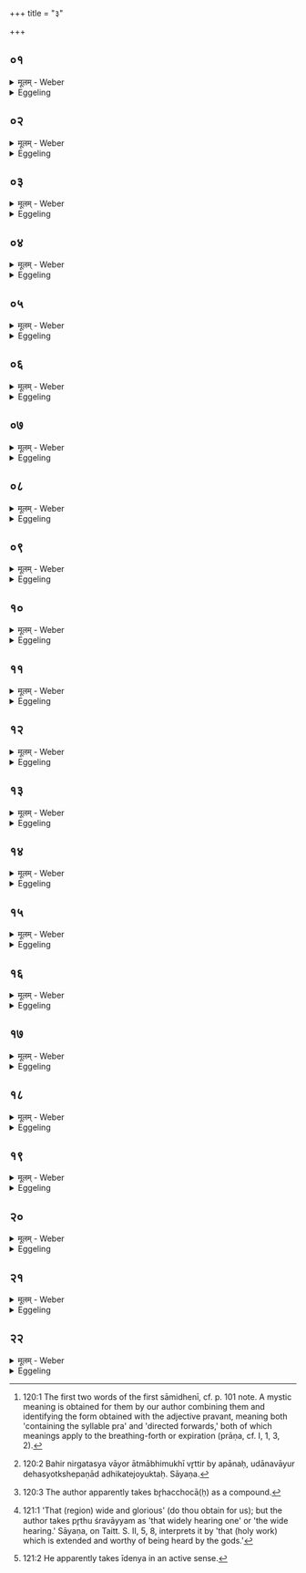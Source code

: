 +++
title = "३"

+++

##  ०१
<details><summary>मूलम् - Weber</summary>

यो᳘ ह वा᳘ अग्निः᳘ सामिधेनी᳘भिः स᳘मिद्धः॥  
अतितरा᳘ᳫं᳘ ह वै स इ᳘तरस्मादग्ने᳘स्तपत्यनवधृष्यो हि भ᳘वत्यनवमृश्यः॥
</details>

<details><summary>Eggeling</summary>

1. The fire that has been kindled by means of the kindling verses, assuredly, blazes more brightly than any other fire; for, indeed, it is unassailable, unapproachable.
</details>

##  ०२
<details><summary>मूलम् - Weber</summary>

स य᳘था हैॗवाग्निः᳟॥  
सामिधेनी᳘भिः स᳘मिद्धस्त᳘पत्येव᳘ᳫं᳘ हैव᳘ ब्राह्मणः᳘ सामिधेनी᳘र्विद्वा᳘ननुब्रुवंस्तपत्यनवधृष्यो हि भ᳘वत्यनवमृश्यः॥
</details>

<details><summary>Eggeling</summary>

2. And in like manner as the fire blazes when kindled by means of the kindling verses, so also blazes the priest (brāhmaṇa) that knows and recites the kindling verses; for, indeed, he is unassailable, unapproachable.
</details>

##  ०३
<details><summary>मूलम् - Weber</summary>

सो᳘ ऽन्वाह॥  
प्र᳘ व इ᳘ति प्राणो वै प्र᳘वान्प्राण᳘मेॗवैत᳘या स᳘मिन्द्धे᳘ ऽग्न आ᳘याहि वीत᳘य इ᳘त्यपानो वा ए᳘तवानपान᳘मेॗवैत᳘ स᳘मिन्द्धे बृह᳘छोचा यविष्ठ्ये᳘त्युदानो वै᳘ बृह᳘छोचा उदान᳘मेॗवैत᳘या स᳘मिन्द्धे॥
</details>

<details><summary>Eggeling</summary>

3. He recites, 'Pra vaḥ [^egg_313];' for the (word) prāṇa contains the syllable pra ('forwards;' or, is directed forwards):. hence it is the prāṇa (out-breathing) which he kindles by this (the first sāmidhenī). [He further recites the second verse], 'Come hither, Agni, to expand!' the backward breathing (apāna) [^egg_314], doubtless, is of this nature: the backward breathing he accordingly kindles with this (verse). Further (in the third verse), 'Shine forth, O youngest, brilliantly!' the high-flaming one [^egg_315], indeed, is the upward breathing (udāna): the upward

[^egg_313]: 120:1 The first two words of the first sāmidhenī, cf. p. 101 note. A mystic meaning is obtained for them by our author combining them and identifying the form obtained with the adjective pravant, meaning both 'containing the syllable pra' and 'directed forwards,' both of which meanings apply to the breathing-forth or expiration (prāṇa, cf. I, 1, 3, 2).

[^egg_314]: 120:2 Bahir nirgatasya vāyor ātmābhimukhī vr̥ttir by apānaḥ, udānavāyur dehasyotkshepaṇād adhikatejoyuktaḥ. Sāyaṇa.

[^egg_315]: 120:3 The author apparently takes br̥hacchocā(ḥ) as a compound.

breathing he accordingly kindles with this (the third verse).
</details>

##  ०४
<details><summary>मूलम् - Weber</summary>

स᳘ नः पृथु᳘ श्रवा᳘य्यमि᳘ति॥  
श्रो᳘त्रं वै᳘ पृथु᳘ श्रवा᳘य्यं श्रो᳘त्रेणॗ हीद᳘मुरु᳘ पृथु᳘ शृणो᳘ति श्रो᳘त्रमेॗवैत᳘या स᳘मिन्द्धे॥
</details>

<details><summary>Eggeling</summary>

4. Further, 'Sa naḥ pr̥thu śravāyyam [^egg_316],' the 'far-hearing one,' indeed, is the ear, for it is with the ear that one hears here far or widely: the ear he accordingly kindles with this (the fourth verse).

[^egg_316]: 121:1 'That (region) wide and glorious' (do thou obtain for us); but the author takes pr̥thu śravāyyam as 'that widely hearing one' or 'the wide hearing.' Sāyaṇa, on Taitt. S. II, 5, 8, interprets it by 'that (holy work) which is extended and worthy of being heard by the gods.'
</details>

##  ०५
<details><summary>मूलम् - Weber</summary>

ईडे᳘न्यो नमस्य᳘ इ᳘ति॥  
वाग्वा᳘ ईडे᳘न्या वाॗग्घीदᳫं स᳘र्वमी᳘ट्टे वाॗचेदᳫं स᳘र्वमीडितं वा᳘चमेॗवैत᳘या स᳘मिन्द्धे॥
</details>

<details><summary>Eggeling</summary>

5. Further, 'Praiseworthy he, adorable;' the praiseworthy [^egg_317] one, doubtless, is the voice; for it is the voice which praises everything here; by the voice everything is praised here: he accordingly kindles the voice with this (the fifth verse).

[^egg_317]: 121:2 He apparently takes īdenya in an active sense.
</details>

##  ०६
<details><summary>मूलम् - Weber</summary>

अ᳘श्वो न᳘ देववा᳘हन इ᳘ति॥  
म᳘नो वै᳘ देववा᳘हनम् म᳘नोॗ हीद᳘म् मनस्वि᳘नं भू᳘यिष्ठं वनीवाह्य᳘ते म᳘न एॗवैत᳘या स᳘मिन्द्धे॥
</details>

<details><summary>Eggeling</summary>

6. Further, 'Yea, as a horse that bears (to) the gods;' that which conveys to the gods is indeed the mind, for it is the mind which chiefly conveys the wise man (to the gods): the mind he accordingly kindles with this (the sixth verse).
</details>

##  ०७
<details><summary>मूलम् - Weber</summary>

अ᳘ग्ने दी᳘द्यतम् बृहदि᳘ति॥  
च᳘क्षुर्वै᳘ दीद᳘येव च᳘क्षुरेॗवैत᳘या स᳘मिन्द्धे॥
</details>

<details><summary>Eggeling</summary>

7. Further, 'O Agni, thee, that brightly shines!' the eye, assuredly, shines: the eye he accordingly kindles by this (the seventh verse).
</details>

##  ०८
<details><summary>मूलम् - Weber</summary>

अ᳘ग्निं᳘ दूतं᳘ वृणीमह इ᳘ति॥  
य᳘ एॗवाय᳘म् मध्यमः᳘ प्राण᳘एत᳘मेॗवैत᳘या स᳘मिन्धे सा᳘ हैॗषान्तस्था᳘ प्राणा᳘नाम᳘तो ह्य᳘न्य᳘ ऊर्ध्वाः᳘प्राणा अ᳘तो ऽन्ये᳘ ऽवाञ्चो ऽन्तस्था᳘ ह भवत्यन्तस्ता᳘मेनम् मन्यन्ते य᳘ एव᳘मेता᳘मन्तस्था᳘म् प्राणा᳘नां वे᳘द॥
</details>

<details><summary>Eggeling</summary>

8. Further, 'Agni we choose for messenger,'--what central breath there is (in the body), that he kindles with this (the eighth verse): that one indeed is the internal motive force of the breathings; from it (two) others tend upwards, and from it (two) others tend downwards, for it is indeed the internal motive force. And whosoever knows that internal motive force of the breathings, him they regard as the internal motive force.
</details>

##  ०९
<details><summary>मूलम् - Weber</summary>

शोचि᳘ष्केशस्त᳘मीमह इ᳘ति॥  
शिश्नं वै᳘ शोचि᳘ष्केशं शिॗश्नᳫं हीदं᳘ शिश्न᳘म् भू᳘यिष्ठं शोच᳘यति शिश्न᳘मेॗवैत᳘यास᳘मिन्द्धे॥
</details>

<details><summary>Eggeling</summary>

9. Further, 'The flaming-locked, him we adore!' the flaming-locked, doubtless, is the śiśna, for it is that organ which chiefly burns (torments) him who is endowed with it: the śiśna he accordingly kindles by this (the ninth verse).
</details>

##  १०
<details><summary>मूलम् - Weber</summary>

स᳘मिद्धो अग्न आहुते᳘ति॥  
य᳘ एॗवायम᳘वाङ्प्राण᳘ एत᳘मेॗवैत᳘या स᳘मिन्द्ध आ᳘ जुहोता दुवस्यते᳘ति स᳘र्वमात्मा᳘नᳫं स᳘मिन्द्ध आ᳘ नखेभ्यो᳘ ऽथो लो᳘मभ्यः॥
</details>

<details><summary>Eggeling</summary>

10. Further, 'O Agni, worshipped, thou art lit! what downward breathing there is that he kindles with this (the tenth verse); 'make offerings, do reverence!' with this (the eleventh verse) he kindles the entire body from the nails to the hair.
</details>

##  ११
<details><summary>मूलम् - Weber</summary>

स य᳘द्येनम् प्रथमा᳘याᳫं सामिधेन्या᳘मनुव्याह᳘रेत्॥  
तम् प्र᳘ति ब्रूयात्प्राणं वा᳘ एत᳘दात्म᳘नो ऽग्नावा᳘धाः प्राणे᳘नात्म᳘न आर्त्तिमा᳘रिष्यसी᳘ति त᳘था हैव᳘ स्यात्॥
</details>

<details><summary>Eggeling</summary>

11. And if any one were to curse this one (the Hotr̥) at the (recitation of the) first kindling verse, then he (the Hotr̥) should say to him, 'Thereby thou hast put thine own out-breathing into the fire: by that out-breathing of thine shalt thou undergo suffering!' for this is what would take place.
</details>

##  १२
<details><summary>मूलम् - Weber</summary>

य᳘दि द्वितीयस्यामनुव्याह᳘रेत्॥  
तम् प्र᳘ति ब्रूयादपानं वा᳘ एत᳘दात्म᳘नो ऽग्नावा᳘धा अपाने᳘नात्म᳘न आ᳘र्त्तिमा᳘रिष्यसी᳘ति त᳘था हैव᳘ स्यात्॥
</details>

<details><summary>Eggeling</summary>

12. If any one were to curse him at the second (verse), he should say to him, 'Thereby thou hast put thine own in-breathing into the fire: by that in-breathing of thine shalt thou undergo suffering!' for this is what would take place.
</details>

##  १३
<details><summary>मूलम् - Weber</summary>

य᳘दि तृती᳘यस्यामनुव्याह᳘रेत्॥  
तम् प्र᳘ति ब्रूयादुदानं वा᳘ … उदाने᳘ना … स्यात्॥
</details>

<details><summary>Eggeling</summary>

13. If any one were to curse him at the third (verse), he should say to him, 'Thereby thou hast put thine own up-breathing into the fire: by that up-breathing of thine shalt thou undergo suffering!' for this is what would take place.
</details>

##  १४
<details><summary>मूलम् - Weber</summary>

य᳘दि चतुर्थ्या᳘मनुव्याह᳘रेत्॥  
तम् प्र᳘तिब्रूयाछ्रो᳘त्रं वा᳘ एत᳘दात्म᳘नो ऽग्नावा᳘धाः श्रो᳘त्रेणात्म᳘न आ᳘र्त्तिमा᳘रिष्यसि बधिरो᳘ भविष्यसी᳘ति त᳘था हैव᳘ स्यात्॥
</details>

<details><summary>Eggeling</summary>

14. If any one were to curse him at the fourth (verse), he should say to him, 'Thereby thou hast put thine own ear into the fire: by that ear of thine shalt thou undergo suffering, thou shalt become deaf!' for this is what would take place.
</details>

##  १५
<details><summary>मूलम् - Weber</summary>

य᳘दि पञ्चम्या᳘मनुव्याह᳘रेत्॥  
तम् प्र᳘ति ब्रूयाद्वा᳘चं वा᳘ एत᳘दात्म᳘नो ऽग्नावा᳘धा वाॗचात्म᳘न आ᳘र्त्तिमा᳘रिष्यसि मूको᳘ भवि … स्यात्॥
</details>

<details><summary>Eggeling</summary>

15. If any one were to curse him at the fifth (verse), he should say to him, 'Thereby thou hast put thine own voice into the fire: by that voice of

thine shalt thou undergo suffering, thou shalt become dumb!' for this is what would take place.
</details>

##  १६
<details><summary>मूलम् - Weber</summary>

य᳘दि षष्ठ्या᳘मनुव्याह᳘रेत्॥  
तम् प्र᳘ति ब्रूयान्म᳘नो वा᳘ एत᳘दात्म᳘नो ऽग्नावा᳘धा म᳘नसात्म᳘न आ᳘र्त्तिमा᳘रिष्यसि मनोमु᳘षिगृहीतो मोमुघ᳘श्चरिष्यसी᳘ति त᳘था हैव᳘ स्यात्॥
</details>

<details><summary>Eggeling</summary>

16. If any one were to curse him at the sixth (verse), he should say to him, 'Thereby thou hast put thine own mind into the fire: by that mind of thine shalt thou undergo suffering, thou shalt move about as one possessed with the (demon) "mind-stealer," as one deranged in mind!' for this is what would take place.
</details>

##  १७
<details><summary>मूलम् - Weber</summary>

य᳘दि सप्तम्यां᳘ … याच्च᳘क्षुर्वा᳘ एत᳘दात्म᳘नो ऽग्नावा᳘धाश्च᳘क्षुषात्म᳘न आ᳘र्त्तिमा᳘रिष्यस्यन्धो᳘ भवि … स्यात्॥
</details>

<details><summary>Eggeling</summary>

17. If any one were to curse him at the seventh (verse), he should say to him, 'Thereby thou hast put thine own eye into the fire: by that eye of thine shalt thou undergo suffering, thou shalt become blind!' for this is what would take place.
</details>

##  १८
<details><summary>मूलम् - Weber</summary>

य᳘द्यष्टम्या᳘म् … यान्म᳘ध्यं वा᳘ एत᳘त्प्राण᳘मात्म᳘नो ऽग्नावा᳘धा म᳘ध्येन प्राणे᳘नात्म᳘न आ᳘र्त्तिमा᳘रिष्यस्युद्ध्मा᳘य मरिष्यसी᳘ति त᳘था हैव᳘ स्यात्॥
</details>

<details><summary>Eggeling</summary>

18. If any one were to curse him at the eighth (verse), he should say to him, 'Thereby thou hast put thine own central breath into the fire: by that central breath of thine shalt thou undergo suffering, thou shalt expire and die!' for this is what would take place.
</details>

##  १९
<details><summary>मूलम् - Weber</summary>

य᳘दि नवम्यां᳘ … याछिश्नं वा᳘ एत᳘दात्म᳘नो ऽग्नावा᳘धाः शिश्ने᳘नात्म᳘न आ᳘र्त्तिमा᳘रिष्यसि क्लीबो᳘ भवि … स्यात्॥
</details>

<details><summary>Eggeling</summary>

19. If any one were to curse him at the ninth (verse), he should say to him, 'Thereby thou hast put thine own organ into the fire: by that organ of thine shalt thou undergo suffering, thou shalt become emasculate!' for this is what would take place.
</details>

##  २०
<details><summary>मूलम् - Weber</summary>

य᳘दि दशम्यामनु … याद᳘वाञ्चं वा᳘ एत᳘त्प्राण᳘मात्म᳘नो ऽग्नावा᳘धा᳘ अ᳘वाचा प्राणे᳘नात्म᳘न आ᳘र्त्तिमा᳘रिष्यस्य᳘पिनद्धो मरिष्यसी᳘ति त᳘था हैव᳘ स्यात्॥
</details>

<details><summary>Eggeling</summary>

20. If any one were to curse him at the tenth (verse), he should say to him, 'Thereby thou hast put thine own down-breathing into the fire: by that down-breathing of thine shalt thou undergo suffering, thou shalt die from constipation!' for this is what would take place.
</details>

##  २१
<details><summary>मूलम् - Weber</summary>

य᳘द्येकादश्या᳘म …॥  
यात्स᳘र्वं वा᳘ एत᳘दात्मा᳘नमग्नावा᳘धाः स᳘र्वेणात्मना᳘र्त्तिर्मा᳘रिष्यसि क्षिॗप्रे ऽमुं᳘ लोक᳘मेष्यसी᳘ति त᳘था हैव᳘ स्यात्॥
</details>

<details><summary>Eggeling</summary>

21. If any one were to curse him at the eleventh (verse), he should say to him, 'Thereby thou hast

put thine entire body into the fire: with that entire body of thine shalt thou undergo suffering, thou shalt swiftly pass to yonder world!' for this is what would take place.
</details>

##  २२
<details><summary>मूलम् - Weber</summary>

स य᳘था हैॗवाग्नि᳘म्॥  
सामिधेनी᳘बिः स᳘मिद्धमापद्या᳘र्त्तिं न्ये᳘त्येव᳘ᳫं᳘ हैव᳘ ब्राह्मण᳘ᳫं᳘ सामिधेनी᳘र्विद्वा᳘ᳫं᳘सᳫं समनुब्रुव᳘न्तमनुव्याहृत्या᳘र्त्तिंॗ न्येति॥
</details>
<details><summary>Eggeling</summary>

22. For in like manner as one undergoes suffering on approaching the fire that has been kindled by means of the kindling verses, so also does one undergo suffering for cursing a priest (brāhmaṇa) who knows and recites the kindling verses.
</details>

